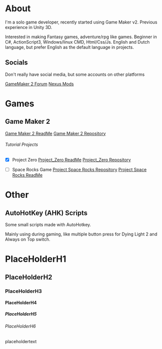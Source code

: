# About
I'm a solo game developer, recently started using Game Maker v2.
Previous experience in Unity 3D.

Interested in making Fantasy games, adventure/rpg like games.
Beginner in C#, ActionScript3, Windows/linux CMD, Html/Css/Js.
English and Dutch language, but prefer English as the default language in projects.

## Socials
Don't really have social media, but some accounts on other platforms

[GameMaker 2 Forum](https://forum.yoyogames.com/index.php?members/i-jun.79328/)
[Nexus Mods](https://www.nexusmods.com/users/1281304)

# Games
## Game Maker 2
[Game Maker 2 ReadMe](https://github.com/I-Jun/GameMaker2/README.md)
[Game Maker 2 Repository](https://github.com/I-Jun/GameMaker2/)

###### Tutorial Projects
- [x] Project Zero
[Project_Zero ReadMe](https://github.com/I-Jun/GameMaker2/Project_Zero/README.md)
[Project_Zero Repository](https://github.com/I-Jun/GameMaker2/Project_Zero)

- [ ] Space Rocks Game
[Project Space Rocks Repository](https://github.com/I-Jun/GameMaker2/game_SpaceRocks)
[Project Space Rocks ReadMe](https://github.com/I-Jun/GameMaker2/game_SpaceRocks/README.md)

# Other
## AutoHotKey (AHK) Scripts
Some small scripts made with AutoHotkey.

Mainly using during gaming, like multiple button press for Dying Light 2 and Always on Top switch.



# PlaceHolderH1
## PlaceHolderH2
### PlaceHolderH3
#### PlaceHolderH4
##### PlaceHolderH5
###### PlaceHolderH6
placeholdertext
